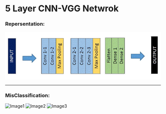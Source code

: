 # 5 Layer CNN-VGG Netwrok

### Repersentation:

![Images](../Images/VGG-5.jpg)

<hr>

### MisClassification:

![Image1](https://user-images.githubusercontent.com/46133803/116205889-d443ae80-a75b-11eb-849e-beaf03d8a53a.GIF)
![Image2](https://user-images.githubusercontent.com/46133803/116205904-d60d7200-a75b-11eb-922e-37720117b5ed.GIF)
![Image3](https://user-images.githubusercontent.com/46133803/116205907-d6a60880-a75b-11eb-86c9-817d2830d0b8.GIF)
